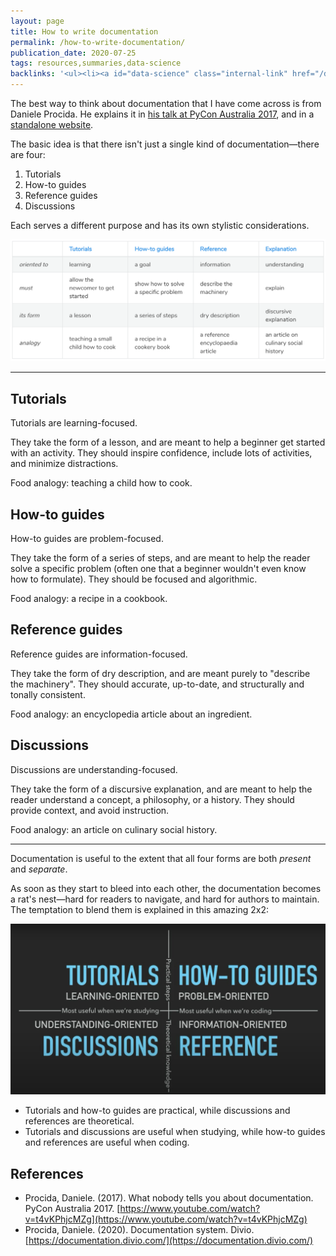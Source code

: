 ```yaml
---
layout: page
title: How to write documentation
permalink: /how-to-write-documentation/
publication_date: 2020-07-25
tags: resources,summaries,data-science
backlinks: '<ul><li><a id="data-science" class="internal-link" href="/data-science/">Data science</a></li><li><a id="resources" class="internal-link" href="/resources/">Resources</a></li><li><a id="site-history" class="internal-link" href="/site-history/">Site history</a></li><li><a id="summaries" class="internal-link" href="/summaries/">Summaries</a></li></ul>'
---
```


The best way to think about documentation that I have come across is from Daniele Procida. He explains it in [his talk at PyCon Australia 2017](https://www.youtube.com/watch?v=t4vKPhjcMZg), and in a [standalone website](https://documentation.divio.com/).

The basic idea is that there isn't just a single kind of documentation—there are four:

1. Tutorials
2. How-to guides
3. Reference guides
4. Discussions

Each serves a different purpose and has its own stylistic considerations.

![](/assets/img/documentation/four_forms_of_documentation.png)

------

## Tutorials

Tutorials are learning-focused.

They take the form of a lesson, and are meant to help a beginner get started with an activity. They should inspire confidence, include lots of activities, and minimize distractions.

Food analogy: teaching a child how to cook.

## How-to guides

How-to guides are problem-focused.

They take the form of a series of steps, and are meant to help the reader solve a specific problem (often one that a beginner wouldn't even know how to formulate). They should be focused and algorithmic.

Food analogy: a recipe in a cookbook.

## Reference guides

Reference guides are information-focused.

They take the form of dry description, and are meant purely to "describe the machinery". They should accurate, up-to-date, and structurally and tonally consistent.

Food analogy: an encyclopedia article about an ingredient.

## Discussions

Discussions are understanding-focused.

They take the form of a discursive explanation, and are meant to help the reader understand a concept, a philosophy, or a history. They should provide context, and avoid instruction.

Food analogy: an article on culinary social history.

-----

Documentation is useful to the extent that all four forms are both *present* and *separate*.

As soon as they start to bleed into each other, the documentation becomes a rat's nest—hard for readers to navigate, and hard for authors to maintain. The temptation to blend them is explained in this amazing 2x2:

![](/assets/img/documentation/quadrant_annotated.png)

- Tutorials and how-to guides are practical, while discussions and references are theoretical.
- Tutorials and discussions are useful when studying, while how-to guides and references are useful when coding.

## References

- Procida, Daniele. (2017). What nobody tells you about documentation. PyCon Australia 2017. [https://www.youtube.com/watch?v=t4vKPhjcMZg](https://www.youtube.com/watch?v=t4vKPhjcMZg)
- Procida, Daniele. (2020). Documentation system. Divio. [https://documentation.divio.com/](https://documentation.divio.com/)